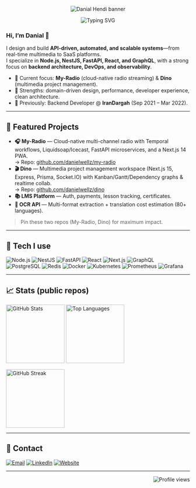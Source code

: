<!-- Hero banner (optional) -->
<p align="center">
  <img src="https://capsule-render.vercel.app/api?type=wave&height=200&text=Danial%20Hendi&fontSize=48&fontAlign=50&fontColor=000000&color=0:0ea5e9,100:22c55e&stroke=ffffff&strokeWidth=1" alt="Danial Hendi banner" />
</p>

<!-- Typing headline (optional) -->
<p align="center">
  <img src="https://readme-typing-svg.demolab.com?font=Inter&size=24&duration=3000&pause=800&center=true&vCenter=true&width=800&lines=Full+Stack+Developer+%7C+Backend+Engineer+%7C+API+%26+Automation+Specialist;Node.js+%7C+NestJS+%7C+FastAPI+%7C+React+%7C+GraphQL;Cloud-native%2C+automation-driven%2C+real-time+systems" alt="Typing SVG" />
</p>

### Hi, I’m Danial 👋
I design and build **API-driven, automated, and scalable systems**—from real-time multimedia to SaaS platforms.  
I specialize in **Node.js, NestJS, FastAPI, React, and GraphQL**, with a strong focus on **backend architecture, DevOps, and observability**.

- 🔭 Current focus: **My-Radio** (cloud-native radio streaming) & **Dino** (multimedia project management).
- 🧱 Strengths: domain-driven design, performance, developer experience, clean architecture.
- 🧩 Previously: Backend Developer @ **IranDargah** (Sep 2021 – Mar 2022).

---

## 🔗 Featured Projects
- **🎧 My-Radio** — Cloud-native multi-channel radio with Temporal workflows, Liquidsoap/Icecast, FastAPI microservices, and a Next.js 14 PWA.  
  → Repo: [github.com/danielwellz/my-radio](https://github.com/danielwellz/my-radio)
- **🎬 Dino** — Multimedia project management workspace (Next.js 15, Express, Prisma, Socket.IO) with Kanban/Gantt/Dependency graphs & realtime collab.  
  → Repo: [github.com/danielwellz/dino](https://github.com/danielwellz/dino)
- **📚 LMS Platform** — Auth, payments, lesson tracking, certificates.
- **🧠 OCR API** — Multi-format extraction + translation cost estimation (80+ languages).

> Pin these two repos (My-Radio, Dino) for maximum impact.

---

## 🧰 Tech I use
<p>
  <img alt="Node.js" src="https://img.shields.io/badge/Node.js-339933?logo=nodedotjs&logoColor=white"/> 
  <img alt="NestJS" src="https://img.shields.io/badge/NestJS-E0234E?logo=nestjs&logoColor=white"/>
  <img alt="FastAPI" src="https://img.shields.io/badge/FastAPI-009688?logo=fastapi&logoColor=white"/>
  <img alt="React" src="https://img.shields.io/badge/React-20232a?logo=react&logoColor=61DAFB"/>
  <img alt="Next.js" src="https://img.shields.io/badge/Next.js-000000?logo=nextdotjs&logoColor=white"/>
  <img alt="GraphQL" src="https://img.shields.io/badge/GraphQL-E10098?logo=graphql&logoColor=white"/>
  <img alt="PostgreSQL" src="https://img.shields.io/badge/PostgreSQL-4169e1?logo=postgresql&logoColor=white"/>
  <img alt="Redis" src="https://img.shields.io/badge/Redis-DC382D?logo=redis&logoColor=white"/>
  <img alt="Docker" src="https://img.shields.io/badge/Docker-2496ED?logo=docker&logoColor=white"/>
  <img alt="Kubernetes" src="https://img.shields.io/badge/Kubernetes-326CE5?logo=kubernetes&logoColor=white"/>
  <img alt="Prometheus" src="https://img.shields.io/badge/Prometheus-E6522C?logo=prometheus&logoColor=white"/>
  <img alt="Grafana" src="https://img.shields.io/badge/Grafana-F46800?logo=grafana&logoColor=white"/>
</p>

---

## 📈 Stats (public repos)
<p>
  <img height="160" src="https://github-readme-stats.vercel.app/api?username=danielwellz&show_icons=true&theme=tokyonight&hide_border=true" alt="GitHub Stats"/>
  <img height="160" src="https://github-readme-stats.vercel.app/api/top-langs/?username=danielwellz&layout=compact&theme=tokyonight&hide_border=true" alt="Top Languages"/>
</p>
<p>
  <a href="https://git.io/streak-stats">
    <img height="160" src="https://streak-stats.demolab.com?user=danielwellz&theme=tokyonight&hide_border=true" alt="GitHub Streak"/>
  </a>
</p>

---

## 📨 Contact
<a href="mailto:danial.hendi@gmail.com"><img alt="Email" src="https://img.shields.io/badge/Email-danial.hendi%40gmail.com-0ea5e9?logo=gmail&logoColor=white"/></a>
<a href="https://linkedin.com/in/danial-hendi"><img alt="LinkedIn" src="https://img.shields.io/badge/LinkedIn-0A66C2?logo=linkedin&logoColor=white"/></a>
<a href="https://danialhendi.com"><img alt="Website" src="https://img.shields.io/badge/Website-1f2937?logo=About.me&logoColor=white"/></a>

---

<!-- Optional fun: profile views counter -->
<img align="right" src="https://komarev.com/ghpvc/?username=danielwellz&abbreviated=true&style=flat&color=0e75b6" alt="Profile views"/>
